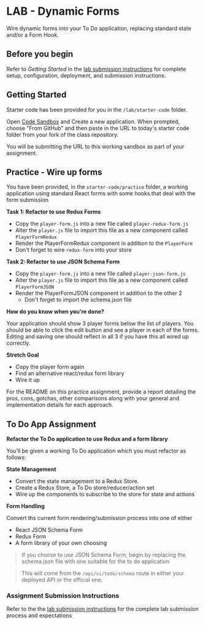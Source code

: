 # LAB - Dynamic Forms

Wire dynamic forms into your To Do application, replacing standard state and/or a Form Hook.

## Before you begin
Refer to *Getting Started*  in the [lab submission instructions](../../../reference/submission-instructions/labs/README.md) for complete setup, configuration, deployment, and submission instructions.

## Getting Started

Starter code has been provided for you in the `/lab/starter-code` folder. 

Open [Code Sandbox](http://codesandbox.io) and Create a new application. When prompted, choose "From GitHub" and then paste in the URL to today's starter code folder from your fork of the class repository.

You will be submitting the URL to this working sandbox as part of your assignment.

## Practice - Wire up forms
You have been provided, in the `starter-code/practice` folder, a working application using standard React forms with some hooks that deal with the form submission

**Task 1: Refactor to use Redux Forms**
* Copy the `player-form.js` into a new file called `player-redux-form.js` 
* Alter the `player.js` file to import this file as a new component called `PlayerFormRedux`
* Render the PlayerFormRedux component in addition to the `PlayerForm`
* Don't forget to wire `redux-form` into your store

**Task 2: Refactor to use JSON Schema Form**
* Copy the `player-form.js` into a new file called `player-json-form.js` 
* Alter the `player.js` file to import this file as a new component called `PlayerFormJSON`
* Render the PlayerFormJSON component in addition to the other 2
  * Don't forget to import the schema.json file
  
**How do you know when you're done?**

Your application should show 3 player forms below the list of players. You should be able to click the edit button and see a player in each of the forms. Editing and saving one should reflect in all 3 if you have this all wired up correctly.
  
**Stretch Goal**
* Copy the player form again
* Find an alternative react/redux form library
* Wire it up

For the README on this practice assignment, provide a report detailing the pros, cons, gotchas, other comparisons along with your general and implementation details for each approach.


## To Do App Assignment
**Refactor the To Do application to use Redux and a form library**

You'll be given a working To Do application which you must refactor as follows:
 
**State Management**
* Convert the state management to a Redux Store.
* Create a Redux Store, a To Do store/reducer/action set
* Wire up the components to subscribe to the store for state and actions

**Form Handling** 

Convert ths current form rendering/submission process into one of either

* React JSON Schema Form
* Redux Form
* A form library of your own choosing


> If you choose to use JSON Schema Form, begin by replacing the schema.json file with one suitable for the to do application

> This will come from the `/api/vi/todo/schema` route in either your deployed API or the official one.


  
### Assignment Submission Instructions
Refer to the the [lab submission instructions](../../../reference/submission-instructions/labs/README.md) for the complete lab submission process and expectations

